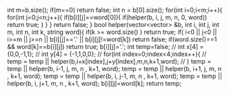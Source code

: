 int m=b.size();
if(m==0) return false;
int n = b[0].size();
for(int i=0;i<m;i++){
for(int j=0;j<n;j++){
if(b[i][j]==word[0]){
if(helper(b, i, j, m, n, 0, word)) return true;
}
}
}
return false;
}
bool helper(vector<vector<char>> &b, int i, int j, int m, int n, int k, string word){
if(k >= word.size() ) return true;
if( i<0 || j<0 || i>=m || j>=n || b[i][j]=='.' || b[i][j]!=word[k]) return false;
if(word.size()==1 && word[k]==b[i][j]) return true;
b[i][j]='.';
int temp=false;
// int x[4] = {0,0,-1,1};
// int y[4] = {-1,1,0,0};
// for(int index=0;index<4;index++){
//     temp = temp || helper(b,i+x[index],j+y[index],m,n,k+1,word);
// }
temp = temp || helper(b, i-1, j, m, n , k+1, word);
temp = temp || helper(b, i+1, j, m, n , k+1, word);
temp = temp || helper(b, i, j-1, m, n , k+1, word);
temp = temp || helper(b, i, j+1, m, n , k+1, word);
b[i][j]=word[k];
return temp;
